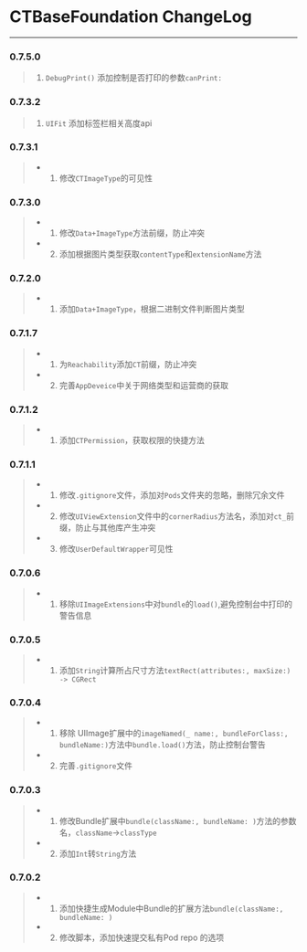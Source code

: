 # CTBaseFoundation ChangeLog
----

### 0.7.5.0
> 1. `DebugPrint()` 添加控制是否打印的参数`canPrint:`

### 0.7.3.2
> 1. `UIFit` 添加标签栏相关高度api

### 0.7.3.1
>* 1. 修改`CTImageType`的可见性

### 0.7.3.0
>* 1. 修改`Data+ImageType`方法前缀，防止冲突
>* 2. 添加根据图片类型获取`contentType`和`extensionName`方法

### 0.7.2.0
>* 1. 添加`Data+ImageType`，根据二进制文件判断图片类型

### 0.7.1.7
>* 1. 为`Reachability`添加`CT`前缀，防止冲突
>* 2. 完善`AppDeveice`中关于网络类型和运营商的获取

### 0.7.1.2
>* 1. 添加`CTPermission`，获取权限的快捷方法

### 0.7.1.1
>* 1. 修改`.gitignore`文件，添加对`Pods`文件夹的忽略，删除冗余文件
>* 2. 修改`UIViewExtension`文件中的`cornerRadius`方法名，添加对`ct_`前缀，防止与其他库产生冲突
>* 3. 修改`UserDefaultWrapper`可见性

### 0.7.0.6
>* 1. 移除`UIImageExtensions`中对`bundle`的`load()`,避免控制台中打印的警告信息

### 0.7.0.5
>* 1. 添加`String`计算所占尺寸方法`textRect(attributes:, maxSize:) -> CGRect`

### 0.7.0.4
>* 1. 移除 UIImage扩展中的`imageNamed(_ name:, bundleForClass:, bundleName:)`方法中`bundle.load()`方法，防止控制台警告
>* 2. 完善`.gitignore`文件

### 0.7.0.3
>* 1. 修改Bundle扩展中`bundle(className:, bundleName: )`方法的参数名，`className`->`classType`
>* 2. 添加`Int`转`String`方法

### 0.7.0.2
>* 1. 添加快捷生成Module中Bundle的扩展方法`bundle(className:, bundleName: )`
>* 2. 修改脚本，添加快速提交私有Pod repo 的选项
